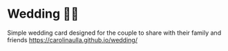 # Wedding 💍💕

Simple wedding card designed for the couple to share with their family and friends
https://carolinaulla.github.io/wedding/
